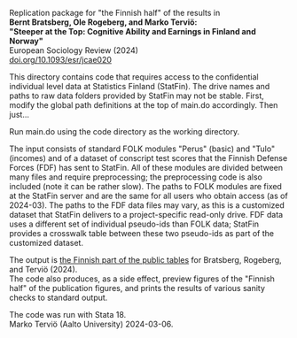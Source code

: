 Replication package for "the Finnish half" of the results in  
**Bernt Bratsberg, Ole Rogeberg, and Marko Terviö:  
"Steeper at the Top: Cognitive Ability and Earnings in Finland and Norway"**  
European Sociology Review (2024)  
[doi.org/10.1093/esr/jcae020](https://doi.org/10.1093/esr/jcae020)  

This directory contains code that requires access to the confidential individual level data at Statistics Finland (StatFin). The drive names and paths to raw data folders provided by StatFin may not be stable. First, modify the global path definitions at the top of main.do accordingly. Then just...

Run main.do using the code directory as the working directory.

The input consists of standard FOLK modules "Perus" (basic) and "Tulo" (incomes) and of a dataset of conscript test scores that the Finnish Defense Forces (FDF) has sent to StatFin. All of these modules are divided between many files and require preprocessing; the preprocessing code is also included (note it can be rather slow). 
The paths to FOLK modules are fixed at the StatFin server and are the same for all users who obtain access (as of 2024-03). The paths to the FDF data files may vary, as this is a customized dataset that StatFin delivers to a project-specific read-only drive. FDF data uses a different set of individual pseudo-ids than FOLK data; StatFin provides a crosswalk table between these two pseudo-ids as part of the customized dataset. 

The output is [the Finnish part of the public tables](../../Input/Finland/) for Bratsberg, Rogeberg, and Terviö (2024).  
The code also produces, as a side effect, preview figures of the "Finnish half" of the publication figures, and prints the results of various sanity checks to standard output. 

The code was run with Stata 18.  
Marko Terviö (Aalto University) 2024-03-06. 